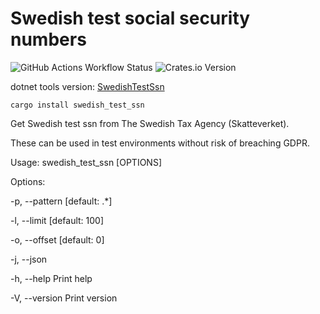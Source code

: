 # Swedish test social security numbers

![GitHub Actions Workflow Status](https://img.shields.io/github/actions/workflow/status/ferenyl/swedish_test_ssn/rust.yml?style=for-the-badge) ![Crates.io Version](https://img.shields.io/crates/v/swedish_test_ssn?style=for-the-badge)

dotnet tools version: [SwedishTestSsn](https://github.com/ferenyl/SwedishTestSsn)

`cargo install swedish_test_ssn`

Get Swedish test ssn from The Swedish Tax Agency (Skatteverket).

These can be used in test environments without risk of breaching GDPR.

Usage: swedish_test_ssn [OPTIONS]

Options:

-p, --pattern [default: .*]

-l, --limit [default: 100]

-o, --offset [default: 0]

-j, --json

-h, --help Print help

-V, --version Print version
